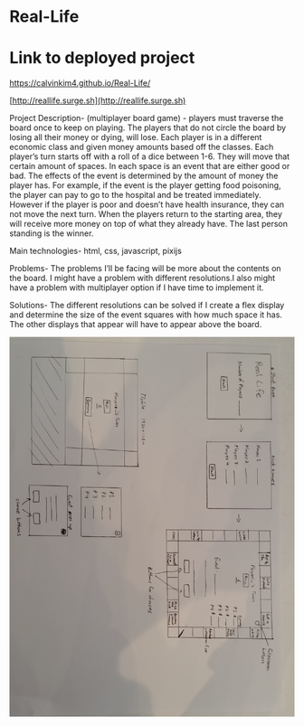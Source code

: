 # Real-Life

# Link to deployed project
https://calvinkim4.github.io/Real-Life/

[http://reallife.surge.sh](http://reallife.surge.sh)


Project Description- (multiplayer board game) - players must traverse the board once to keep on playing. The players that do not circle the board by losing all their money or dying, will lose. Each player is in a different economic class and given money amounts based off the classes. Each player’s turn starts off with a roll of a dice between 1-6. They will move that certain amount of spaces. In each space is an event that are either good or bad. The effects of the event is determined by the amount of money the player has. For example, if the event is the player getting food poisoning, the player can pay to go to the hospital and be treated immediately. However if the player is poor and doesn’t have health insurance, they can not move the next turn. When the players return to the starting area, they will receive more money on top of what they already have. The last person standing is the winner.

Main technologies- html, css, javascript, pixijs

Problems- The problems I’ll be facing will be more about the contents on the board. I might have a problem with different resolutions.I also might have a problem with multiplayer option if I have time to implement it.

Solutions- The different resolutions can be solved if I create a flex display and determine the size of the event squares with how much space it has. The other displays that appear will have to appear above the board. 

![alt text](/wireframe.jpg "Wireframe")
